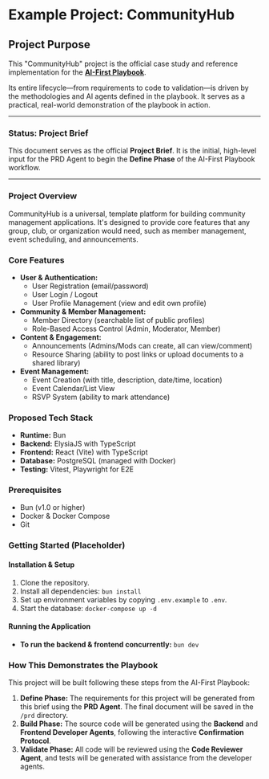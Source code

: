 # Example Project: CommunityHub

## Project Purpose

This "CommunityHub" project is the official case study and reference implementation for the **[AI-First Playbook](https://github.com/glyphtek/ai-first-playbook)**.

Its entire lifecycle—from requirements to code to validation—is driven by the methodologies and AI agents defined in the playbook. It serves as a practical, real-world demonstration of the playbook in action.

---

### **Status: Project Brief**

This document serves as the official **Project Brief**. It is the initial, high-level input for the PRD Agent to begin the **Define Phase** of the AI-First Playbook workflow.

---

### Project Overview

CommunityHub is a universal, template platform for building community management applications. It's designed to provide core features that any group, club, or organization would need, such as member management, event scheduling, and announcements.

### Core Features

- **User & Authentication:**
  - User Registration (email/password)
  - User Login / Logout
  - User Profile Management (view and edit own profile)
- **Community & Member Management:**
  - Member Directory (searchable list of public profiles)
  - Role-Based Access Control (Admin, Moderator, Member)
- **Content & Engagement:**
  - Announcements (Admins/Mods can create, all can view/comment)
  - Resource Sharing (ability to post links or upload documents to a shared library)
- **Event Management:**
  - Event Creation (with title, description, date/time, location)
  - Event Calendar/List View
  - RSVP System (ability to mark attendance)

### Proposed Tech Stack

- **Runtime:** Bun
- **Backend:** ElysiaJS with TypeScript
- **Frontend:** React (Vite) with TypeScript
- **Database:** PostgreSQL (managed with Docker)
- **Testing:** Vitest, Playwright for E2E

### Prerequisites

- Bun (v1.0 or higher)
- Docker & Docker Compose
- Git

### Getting Started (Placeholder)

#### Installation & Setup

1.  Clone the repository.
2.  Install all dependencies: `bun install`
3.  Set up environment variables by copying `.env.example` to `.env`.
4.  Start the database: `docker-compose up -d`

#### Running the Application

- **To run the backend & frontend concurrently:** `bun dev`

### How This Demonstrates the Playbook

This project will be built following these steps from the AI-First Playbook:

1.  **Define Phase:** The requirements for this project will be generated from this brief using the **PRD Agent**. The final document will be saved in the `/prd` directory.
2.  **Build Phase:** The source code will be generated using the **Backend** and **Frontend Developer Agents**, following the interactive **Confirmation Protocol**.
3.  **Validate Phase:** All code will be reviewed using the **Code Reviewer Agent**, and tests will be generated with assistance from the developer agents.
